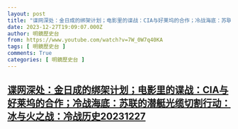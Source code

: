 ```yaml
---
layout: post
title: "谍网深处：金日成的绑架计划；电影里的谍战：CIA与好莱坞的合作；冷战海底：苏联的潜艇光缆切割行动：冰与火之战：冷战历史20231227"
date: 2023-12-27T19:09:07.000Z
author: 明鏡歷史台
from: https://www.youtube.com/watch?v=7W_0W7q40KA
tags: [ 明鏡歷史台 ]
comments: True
categories: [ 明鏡歷史台 ]
---
```

<!--1703704147000-->
[谍网深处：金日成的绑架计划；电影里的谍战：CIA与好莱坞的合作；冷战海底：苏联的潜艇光缆切割行动：冰与火之战：冷战历史20231227](https://www.youtube.com/watch?v=7W_0W7q40KA)
------

<div>

</div>
